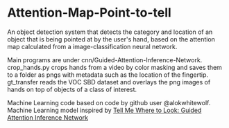 # Attention-Map-Point-to-tell
An object detection system that detects the category and location of an object that is being pointed at by the user's hand, based on the attention map calculated from a image-classification neural network.

Main programs are under cnn/Guided-Attention-Inference-Network.
crop_hands.py crops hands from a video by color masking and saves them to a folder
as pngs with metadata such as the location of the fingertip.
gt_transfer reads the VOC SBD dataset and overlays the png images of hands on top of objects of a class of interest. 

Machine Learning code based on code by github user @alokwhitewolf.
Machine Learning model inspired by [Tell Me Where to Look: Guided Attention Inference Network](https://arxiv.org/abs/1802.10171)

